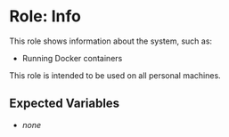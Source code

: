 # Role: Info

This role shows information about the system, such as:

- Running Docker containers

This role is intended to be used on all personal machines.

## Expected Variables

- _none_
